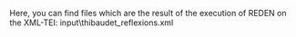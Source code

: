 Here, you can find files which are the result of the execution of REDEN on the XML-TEI: input\thibaudet_reflexions.xml